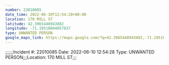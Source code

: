 ```yaml
---
number: 22010085
date_time: 2022-06-10T12:54:28+00:00
location: 170 MILL ST
latitude: 42.3965448943882
longitude: -71.19518694057837
type: UNWANTED PERSON
google_maps_link: https://maps.google.com/?q=42.3965448943882,-71.19518694057837
---
```


;;;;;;Incident #: 22010085  Date: 2022-06-10 12:54:28   Type: UNWANTED PERSON;;;Location: 170 MILL ST;;;

